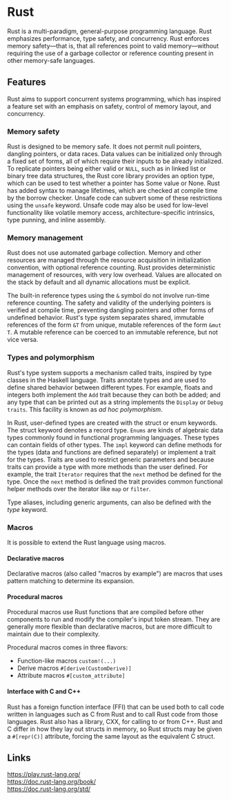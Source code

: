 # Rust
Rust is a multi-paradigm, general-purpose programming language. Rust emphasizes performance, type safety, and concurrency. Rust enforces memory safety—that is, that all references point to valid memory—without requiring the use of a garbage collector or reference counting present in other memory-safe languages.

## Features 
Rust aims to support concurrent systems programming, which has inspired a feature set with an emphasis on safety, control of memory layout, and concurrency.

### Memory safety
Rust is designed to be memory safe. It does not permit null pointers, dangling pointers, or data races. Data values can be initialized only through a fixed set of forms, all of which require their inputs to be already initialized. To replicate pointers being either valid or `NULL`, such as in linked list or binary tree data structures, the Rust core library provides an option type, which can be used to test whether a pointer has Some value or None. Rust has added syntax to manage lifetimes, which are checked at compile time by the borrow checker. Unsafe code can subvert some of these restrictions using the `unsafe` keyword. Unsafe code may also be used for low-level functionality like volatile memory access, architecture-specific intrinsics, type punning, and inline assembly.

### Memory management
Rust does not use automated garbage collection. Memory and other resources are managed through the resource acquisition in initialization convention, with optional reference counting. Rust provides deterministic management of resources, with very low overhead. Values are allocated on the stack by default and all dynamic allocations must be explicit.

The built-in reference types using the `&` symbol do not involve run-time reference counting. The safety and validity of the underlying pointers is verified at compile time, preventing dangling pointers and other forms of undefined behavior. Rust's type system separates shared, immutable references of the form `&T` from unique, mutable references of the form `&mut T`. A mutable reference can be coerced to an immutable reference, but not vice versa.

### Types and polymorphism
Rust's type system supports a mechanism called traits, inspired by type classes in the Haskell language. Traits annotate types and are used to define shared behavior between different types. For example, floats and integers both implement the `Add` trait because they can both be added; and any type that can be printed out as a string implements the `Display` or `Debug traits`. This facility is known as *ad hoc polymorphism*.

In Rust, user-defined types are created with the struct or enum keywords. The struct keyword denotes a record type. `Enums` are kinds of algebraic data types commonly found in functional programming languages. These types can contain fields of other types. The `impl` keyword can define methods for the types (data and functions are defined separately) or implement a trait for the types. Traits are used to restrict generic parameters and because traits can provide a type with more methods than the user defined. For example, the trait `Iterator` requires that the `next` method be defined for the type. Once the `next` method is defined the trait provides common functional helper methods over the iterator like `map` or `filter`.

Type aliases, including generic arguments, can also be defined with the *type* keyword.

### Macros
It is possible to extend the Rust language using macros.

#### Declarative macros
Declarative macros (also called "macros by example") are macros that uses pattern matching to determine its expansion.

#### Procedural macros
Procedural macros use Rust functions that are compiled before other components to run and modify the compiler's input token stream. They are generally more flexible than declarative macros, but are more difficult to maintain due to their complexity.

Procedural macros comes in three flavors:
* Function-like macros `custom!(...)`
* Derive macros `#[derive(CustomDerive)]`
* Attribute macros `#[custom_attribute]`

#### Interface with C and C++
Rust has a foreign function interface (FFI) that can be used both to call code written in languages such as C from Rust and to call Rust code from those languages. Rust also has a library, CXX, for calling to or from C++. Rust and C differ in how they lay out structs in memory, so Rust structs may be given a `#[repr(C)]` attribute, forcing the same layout as the equivalent C struct.

## Links <br>
https://play.rust-lang.org/ <br>
https://doc.rust-lang.org/book/ <br>
https://doc.rust-lang.org/std/ <br>
